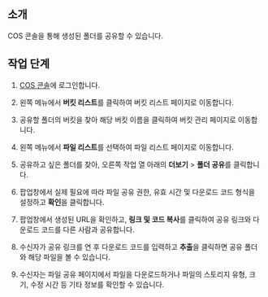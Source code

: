 ## 소개

COS 콘솔을 통해 생성된 폴더를 공유할 수 있습니다.

## 작업 단계

1. [COS 콘솔](https://console.cloud.tencent.com/cos5)에 로그인합니다.
2. 왼쪽 메뉴에서 **버킷 리스트**를 클릭하여 버킷 리스트 페이지로 이동합니다.
3. 공유할 폴더의 버킷을 찾아 해당 버킷 이름을 클릭하여 버킷 관리 페이지로 이동합니다.
4. 왼쪽 메뉴에서 **파일 리스트**를 선택하여 파일 리스트 페이지로 이동합니다.
5. 공유하고 싶은 폴더를 찾아, 오른쪽 작업 열 아래의 **더보기** > **폴더 공유**를 클릭합니다.

6. 팝업창에서 실제 필요에 따라 파일 공유 권한, 유효 시간 및 다운로드 코드 형식을 설정하고 **확인**을 클릭합니다.

7. 팝업창에서 생성된 URL을 확인하고, **링크 및 코드 복사**를 클릭하여 공유 링크와 다운로드 코드를 다른 사람과 공유합니다.

8. 수신자가 공유 링크를 연 후 다운로드 코드를 입력하고 **추출**을 클릭하면 공유 폴더와 해당 파일을 볼 수 있습니다.

9. 수신자는 파일 공유 페이지에서 파일을 다운로드하거나 파일의 스토리지 유형, 크기, 수정 시간 등 기타 정보를 확인할 수 있습니다.

